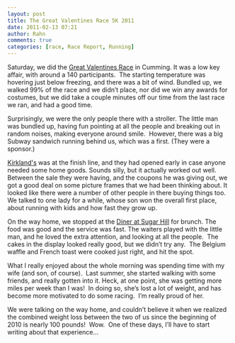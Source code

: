 ```yaml
---
layout: post
title: The Great Valentines Race 5K 2011
date: 2011-02-13 07:21
author: Rahn
comments: true
categories: [race, Race Report, Running]
---
```

<div>

Saturday, we did the <a href="http://www.fivestarntp.com/Valentine_Races.html">Great Valentines Race</a> in Cumming. It was a low key affair, with around a 140 participants.  The starting temperature was hovering just below freezing, and there was a bit of wind. Bundled up, we walked 99% of the race and we didn’t place, nor did we win any awards for costumes, but we did take a couple minutes off our time from the last race we ran, and had a good time.

Surprisingly, we were the only people there with a stroller. The little man was bundled up, having fun pointing at all the people and breaking out in random noises, making everyone around smile.  However, there was a big Subway sandwich running behind us, which was a first. (They were a sponsor.)

<a href="http://www.kirklands.com">Kirkland's</a> was at the finish line, and they had opened early in case anyone needed some home goods. Sounds silly, but it actually worked out well. Between the sale they were having, and the coupons he was giving out, we got a good deal on some picture frames that we had been thinking about. It looked like there were a number of other people in there buying things too. We talked to one lady for a while, whose son won the overall first place, about running with kids and how fast they grow up.

On the way home, we stopped at the <a href="http://www.thedineratsugarhill.com/">Diner at Sugar Hill</a> for brunch. The food was good and the service was fast. The waiters played with the little man, and he loved the extra attention, and looking at all the people.  The cakes in the display looked really good, but we didn’t try any.  The Belgium waffle and French toast were cooked just right, and hit the spot.

What I really enjoyed about the whole morning was spending time with my wife (and son, of course).  Last summer, she started walking with some friends, and really gotten into it. Heck, at one point, she was getting more miles per week than I was!  In doing so, she’s lost a lot of weight, and has become more motivated to do some racing.  I’m really proud of her.

We were talking on the way home, and couldn’t believe it when we realized the combined weight loss between the two of us since the beginning of 2010 is nearly 100 pounds!  Wow.  One of these days, I’ll have to start writing about that experience…

</div>
